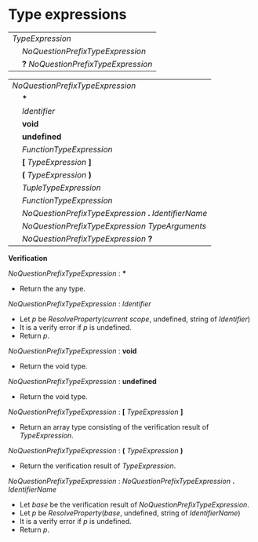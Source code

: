 # Type expressions

<table>
    <tr>
        <td colspan="2"><i>TypeExpression</i></td>
    </tr>
    <tr>
        <td>&nbsp;</td><td><i>NoQuestionPrefixTypeExpression</i></td>
    </tr>
    <tr>
        <td>&nbsp;</td><td><b>?</b> <i>NoQuestionPrefixTypeExpression</i></td>
    </tr>
</table>

<table>
    <tr>
        <td colspan="2"><i>NoQuestionPrefixTypeExpression</i></td>
    </tr>
    <tr>
        <td>&nbsp;</td><td><b>*</b></td>
    </tr>
    <tr>
        <td>&nbsp;</td><td><i>Identifier</i></td>
    </tr>
    <tr>
        <td>&nbsp;</td><td><b>void</b></td>
    </tr>
    <tr>
        <td>&nbsp;</td><td><b>undefined</b></td>
    </tr>
    <tr>
        <td>&nbsp;</td><td><i>FunctionTypeExpression</i></td>
    </tr>
    <tr>
        <td>&nbsp;</td><td><b>&#x5B;</b> <i>TypeExpression</i> <b>&#x5D;</b></td>
    </tr>
    <tr>
        <td>&nbsp;</td><td><b>&#x28;</b> <i>TypeExpression</i> <b>&#x29;</b></td>
    </tr>
    <tr>
        <td>&nbsp;</td><td><i>TupleTypeExpression</i></td>
    </tr>
    <tr>
        <td>&nbsp;</td><td><i>FunctionTypeExpression</i></td>
    </tr>
    <tr>
        <td>&nbsp;</td><td><i>NoQuestionPrefixTypeExpression</i> <b>.</b> <i>IdentifierName</i></td>
    </tr>
    <tr>
        <td>&nbsp;</td><td><i>NoQuestionPrefixTypeExpression</i> <i>TypeArguments</i></td>
    </tr>
    <tr>
        <td>&nbsp;</td><td><i>NoQuestionPrefixTypeExpression</i> <b>?</b></td>
    </tr>
</table>

**Verification**

<i>NoQuestionPrefixTypeExpression</i> : <b>*</b>

* Return the any type.

<i>NoQuestionPrefixTypeExpression</i> : <i>Identifier</i>

* Let *p* be *ResolveProperty*(*current scope*, undefined, string of <i>Identifier</i>)
* It is a verify error if *p* is undefined.
* Return *p*.

<i>NoQuestionPrefixTypeExpression</i> : <b>void</b>

* Return the void type.

<i>NoQuestionPrefixTypeExpression</i> : <b>undefined</b>

* Return the void type.

<i>NoQuestionPrefixTypeExpression</i> : <b>&#x5B;</b> <i>TypeExpression</i> <b>&#x5D;</b>

* Return an array type consisting of the verification result of <i>TypeExpression</i>.

<i>NoQuestionPrefixTypeExpression</i> : <b>&#x28;</b> <i>TypeExpression</i> <b>&#x29;</b>

* Return the verification result of <i>TypeExpression</i>.

<i>NoQuestionPrefixTypeExpression</i> : <i>NoQuestionPrefixTypeExpression</i> <b>.</b> <i>IdentifierName</i>

* Let *base* be the verification result of <i>NoQuestionPrefixTypeExpression</i>.
* Let *p* be *ResolveProperty*(*base*, undefined, string of <i>IdentifierName</i>)
* It is a verify error if *p* is undefined.
* Return *p*.